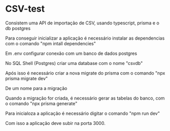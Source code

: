 # CSV-test

Consistem uma API de importação de CSV, usando typescript, prisma e o db postgres

Para conseguir inicializar a aplicação é necessário instalar as dependencias com o comando "npm intall dependencies"

Em .env configurar conexão com um banco de dados postgres

No SQL Shell (Postgres) criar uma database com o nome "csvdb"

Após isso é necessário criar a nova migrate do prisma com o comando "npx prisma migrate dev"

De um nome para a migração

Quando a migração for criada, é necessário gerar as tabelas do banco, com o comando "npx prisma generate"

Para inicialoza a aplicação é necessário digitar o comando "npm run dev"

Com isso a aplicação deve subir na porta 3000.
